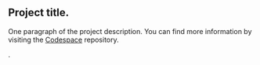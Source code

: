 ## Project title.
One paragraph of the project description.
You can find more information by visiting the [Codespace](https://www.google.com/) repository.

.

